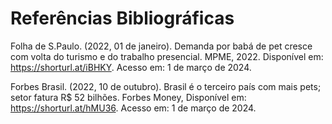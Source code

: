 # Referências Bibliográficas

Folha de S.Paulo. (2022, 01 de janeiro). Demanda por babá de pet cresce com volta do turismo e do trabalho presencial. MPME, 2022. Disponível em: https://shorturl.at/iBHKY. Acesso em: 1 de março de 2024.

Forbes Brasil. (2022, 10 de outubro). Brasil é o terceiro país com mais pets; setor fatura R$ 52 bilhões. Forbes Money, Disponível em: https://shorturl.at/hMU36. Acesso em: 1 de março de 2024.
